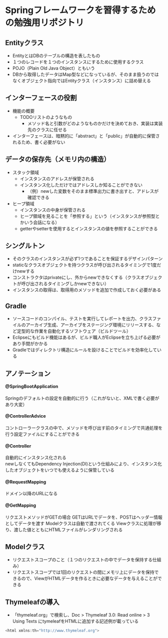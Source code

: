 # Springフレームワークを習得するための勉強用リポジトリ

## Entityクラス
- EntityとはDBのテーブルの構造を表したもの
- １つのレコードを１つのインスタンスにするために使用するクラス
- POJO（Plain Old Java Object）ともいう
- DBから取得したデータはMap型などになっているが、そのまま扱うのではなくオブジェクト指向ではEntityクラス（インスタンス）に詰め替える

## インターフェースの役割

- 機能の概要
  - TODOリストのようなもの
    - メソッド名と引数がどのようなものかだけを決めておき、実装は実装先のクラスに任せる
- インターフェースは、暗黙的に「abstract」と「public」が自動的に保管されるため、書く必要がない

## データの保存先（メモリ内の構造）

- スタック領域
  - インスタンスのアドレスが保管される
  - インスタンス化しただけではアドレスしか知ることができない
    - （例）newした変数をそのまま標準出力に書き出すと、アドレスが確認できる
- ヒープ領域
  - インスタンスの中身が保管される
  - ヒープ領域を見ることを「参照する」という（インスタンスが参照型とかいう会話になる）
  - getterやsetterを使用するとインスタンスの値を参照することができる

## シングルトン

- そのクラスのインスタンスが必ず1つであることを保証するデザインパターン
- staticなクラスオブジェクトを持つクラスが呼び出されるタイミングで1度だけnewする
- コンストラクタはprivateにし、外からnewできなくする（クラスオブジェクトが呼び出されるタイミングしかnewできない）
- インスタンスの取得は、取得用のメソッドを追加で作成しておく必要がある

## Gradle

- ソースコードのコンパイル、テストを実行してレポートを出力、クラスファイルのアーカイブ生成、アーカイブをステージング環境にリリースする、など定型的な作業を自動化するソフトウェア（ビルドツール）
- Eclipseにもビルド機能はあるが、ビルド職人がEclipseを立ち上げる必要があり手間がかかる
- Gradleではディレクトリ構造にルールを設けることでビルドを効率化している

## アノテーション

#### @SpringBootApplication
Springのデフォルトの設定を自動的に行う（これがないと、XMLで書く必要があり大変）

#### @ControllerAdvice  
コントローラークラスの中で、メソッドを呼び出す前のタイミングで共通処理を行う設定ファイルにすることができる

#### @Controller
自動的にインスタンス化される  
newしなくてもDependency Injection(DI)という仕組みにより、インスタンス化したオブジェクトをいつでも使えるように保管している

#### @RequestMapping
ドメイン以降のURLになる

#### @GetMapping
リクエストメソッドがGETの場合
GETはURLでデータを、POSTはヘッダー情報としてデータを渡す
Modelクラスは自動で渡されてくる
Viewクラスに処理が移り、渡した値とともにHTMLファイルがレンダリングされる

## Modelクラス

- リクエストスコープのこと（１つのリクエストの中でデータを保持する仕組み）
- リクエストスコープでは1回のリクエストの間にメモリ上にデータを保持できるので、ViewがHTMLデータを作るときに必要なデータを与えることができる

## Thymeleafの導入

- 「thymeleaf.org」で検索し、Doc > Thymeleaf 3.0: Read online > 3 Using Texts にtymeleafをHTMLに追加する記述例が載っている

```Java
<html xmlns:th="http://www.thymeleaf.org">
```
